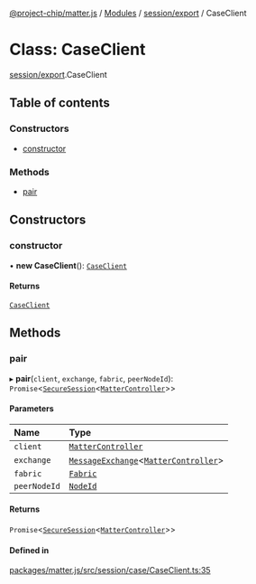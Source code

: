 [@project-chip/matter.js](../README.md) / [Modules](../modules.md) / [session/export](../modules/session_export.md) / CaseClient

# Class: CaseClient

[session/export](../modules/session_export.md).CaseClient

## Table of contents

### Constructors

- [constructor](session_export.CaseClient.md#constructor)

### Methods

- [pair](session_export.CaseClient.md#pair)

## Constructors

### constructor

• **new CaseClient**(): [`CaseClient`](session_export.CaseClient.md)

#### Returns

[`CaseClient`](session_export.CaseClient.md)

## Methods

### pair

▸ **pair**(`client`, `exchange`, `fabric`, `peerNodeId`): `Promise`\<[`SecureSession`](session_export.SecureSession.md)\<[`MatterController`](export._internal_.MatterController.md)\>\>

#### Parameters

| Name | Type |
| :------ | :------ |
| `client` | [`MatterController`](export._internal_.MatterController.md) |
| `exchange` | [`MessageExchange`](protocol_export.MessageExchange.md)\<[`MatterController`](export._internal_.MatterController.md)\> |
| `fabric` | [`Fabric`](fabric_export.Fabric.md) |
| `peerNodeId` | [`NodeId`](../modules/datatype_export.md#nodeid) |

#### Returns

`Promise`\<[`SecureSession`](session_export.SecureSession.md)\<[`MatterController`](export._internal_.MatterController.md)\>\>

#### Defined in

[packages/matter.js/src/session/case/CaseClient.ts:35](https://github.com/project-chip/matter.js/blob/c15b1068/packages/matter.js/src/session/case/CaseClient.ts#L35)
